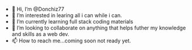 - 👋 Hi, I’m @Donchiz77
- 👀 I’m interested in learing all i can while i can.
- 🌱 I’m currently learning full stack coding materials
- 💞️ I’m looking to collaborate on anything that helps futher my knowledge and skills as a web dev.
- 📫 How to reach me...coming soon not ready yet.

<!---
Donchiz77/Donchiz77 is a ✨ special ✨ repository because its `README.md` (this file) appears on your GitHub profile.
You can click the Preview link to take a look at your changes.
--->
